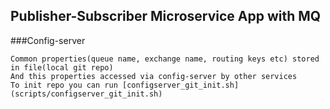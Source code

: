 ## Publisher-Subscriber Microservice App with MQ

###Config-server

    Common properties(queue name, exchange name, routing keys etc) stored in file(local git repo) 
    And this properties accessed via config-server by other services
    To init repo you can run [configserver_git_init.sh](scripts/configserver_git_init.sh) 
     

